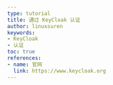 ```yaml
---
type: tutorial
title: 通过 KeyCloak 认证
author: linuxsuren
keywords:
- KeyCloak
- 认证
toc: true
references:
- name: 官网
  link: https://www.keycloak.org
---
```


